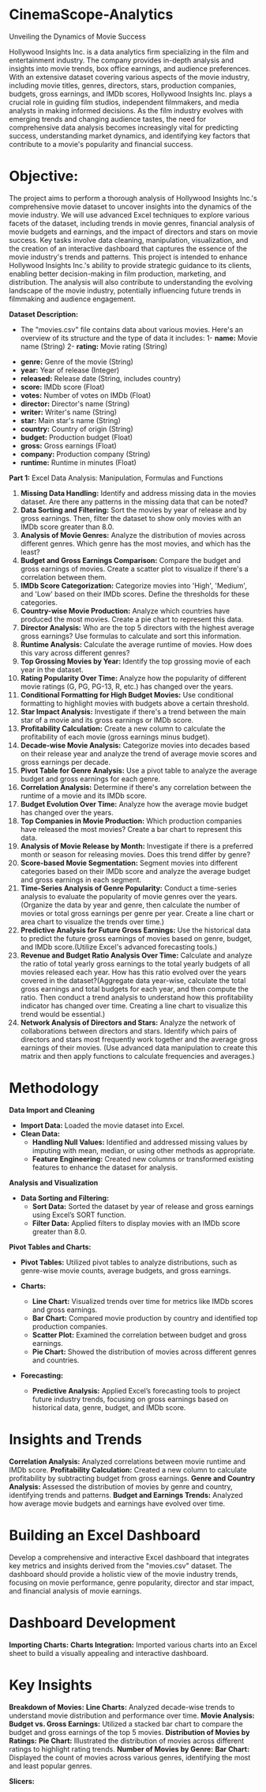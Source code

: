# CinemaScope-Analytics
Unveiling the Dynamics of Movie Success

Hollywood Insights Inc. is a data analytics firm specializing in the film and entertainment industry. The company provides in-depth analysis and insights into movie trends, box office earnings, and audience preferences. With an extensive dataset covering various aspects of the movie industry, including movie titles, genres, directors, stars, production companies, budgets, gross earnings, and IMDb scores, Hollywood Insights Inc. plays a crucial role in guiding film studios, independent filmmakers, and media analysts in making informed decisions. As the film industry evolves with emerging trends and changing audience tastes, the need for comprehensive data analysis becomes increasingly vital for predicting success, understanding market dynamics, and identifying key factors that contribute to a movie's popularity and financial success.

# Objective:
The project aims to perform a thorough analysis of Hollywood Insights Inc.'s comprehensive movie dataset to uncover insights into the dynamics of the movie industry. We will use advanced Excel techniques to explore various facets of the dataset, including trends in movie genres, financial analysis of movie budgets and earnings, and the impact of directors and stars on movie success. Key tasks involve data cleaning, manipulation, visualization, and the creation of an interactive dashboard that captures the essence of the movie industry's trends and patterns. This project is intended to enhance Hollywood Insights Inc.'s ability to provide strategic guidance to its clients, enabling better decision-making in film production, marketing, and distribution. The analysis will also contribute to understanding the evolving landscape of the movie industry, potentially influencing future trends in filmmaking and audience engagement.

**Dataset Description:** 

* The "movies.csv" file contains data about various movies. Here's an overview of its structure and the type of data it includes:
 1- **name:** Movie name (String)
 2- **rating:** Movie rating (String)
 - **genre:** Genre of the movie (String)
 - **year:** Year of release (Integer)
 - **released:** Release date (String, includes country)
 - **score:** IMDb score (Float)
 - **votes:** Number of votes on IMDb (Float)
 - **director:** Director's name (String)
 - **writer:** Writer's name (String)
 - **star:** Main star's name (String)
 - **country:** Country of origin (String)
 - **budget:** Production budget (Float)
 - **gross:** Gross earnings (Float)
 - **company:** Production company (String)
 - **runtime:** Runtime in minutes (Float)
  
**Part 1:** Excel Data Analysis: Manipulation, Formulas and Functions

1. **Missing Data Handling:** Identify and address missing data in the movies dataset. Are there any patterns in the missing data that can be noted?
2. **Data Sorting and Filtering:** Sort the movies by year of release and by gross earnings. Then, filter the dataset to show only movies with an IMDb score greater than 8.0.
3. **Analysis of Movie Genres:** Analyze the distribution of movies across different genres. Which genre has the most movies, and which has the least?
4. **Budget and Gross Earnings Comparison:** Compare the budget and gross earnings of movies. Create a scatter plot to visualize if there's a correlation between them.
5. **IMDb Score Categorization:** Categorize movies into 'High', 'Medium', and 'Low' based on their IMDb scores. Define the thresholds for these categories.
6. **Country-wise Movie Production:** Analyze which countries have produced the most movies. Create a pie chart to represent this data.
7. **Director Analysis:** Who are the top 5 directors with the highest average gross earnings? Use formulas to calculate and sort this information.
8. **Runtime Analysis:** Calculate the average runtime of movies. How does this vary across different genres?
9. **Top Grossing Movies by Year:** Identify the top grossing movie of each year in the dataset.
10. **Rating Popularity Over Time:** Analyze how the popularity of different movie ratings (G, PG, PG-13, R, etc.) has changed over the years.
11. **Conditional Formatting for High Budget Movies:** Use conditional formatting to highlight movies with budgets above a certain threshold.
12. **Star Impact Analysis:** Investigate if there's a trend between the main star of a movie and its gross earnings or IMDb score.
13. **Profitability Calculation:** Create a new column to calculate the profitability of each movie (gross earnings minus budget).
14. **Decade-wise Movie Analysis:** Categorize movies into decades based on their release year and analyze the trend of average movie scores and gross earnings per decade.
15. **Pivot Table for Genre Analysis:** Use a pivot table to analyze the average budget and gross earnings for each genre.
16. **Correlation Analysis:** Determine if there's any correlation between the runtime of a movie and its IMDb score.
17. **Budget Evolution Over Time:** Analyze how the average movie budget has changed over the years.
18. **Top Companies in Movie Production:** Which production companies have released the most movies? Create a bar chart to represent this data.
19. **Analysis of Movie Release by Month:** Investigate if there is a preferred month or season for releasing movies. Does this trend differ by genre?
20. **Score-based Movie Segmentation:** Segment movies into different categories based on their IMDb score and analyze the average budget and gross earnings in each segment.
21. **Time-Series Analysis of Genre Popularity:** Conduct a time-series analysis to evaluate the popularity of movie genres over the years. (Organize the data by year and genre, then calculate the number of movies or total gross earnings per genre per year. Create a line chart or area chart to visualize the trends over time.)
22. **Predictive Analysis for Future Gross Earnings:** Use the historical data to predict the future gross earnings of movies based on genre, budget, and IMDb score.(Utilize Excel's advanced forecasting tools.)
23. **Revenue and Budget Ratio Analysis Over Time:** Calculate and analyze the ratio of total yearly gross earnings to the total yearly budgets of all movies released each year. How has this ratio evolved over the years covered in the dataset?(Aggregate data year-wise, calculate the total gross earnings and total budgets for each year, and then compute the ratio. Then conduct a trend analysis to understand how this profitability indicator has changed over time. Creating a line chart to visualize this trend would be essential.)
24. **Network Analysis of Directors and Stars:** Analyze the network of collaborations between directors and stars. Identify which pairs of directors and stars most frequently work together and the average gross earnings of their movies. (Use advanced data manipulation to create this matrix and then apply functions to calculate frequencies and averages.)

# Methodology
**Data Import and Cleaning**
* **Import Data:** Loaded the movie dataset into Excel.
* **Clean Data:**
  - **Handling Null Values:** Identified and addressed missing values by imputing with mean, median, or using other methods as appropriate.
  - **Feature Engineering:** Created new columns or transformed existing features to enhance the dataset for analysis.

**Analysis and Visualization**
* **Data Sorting and Filtering:**
  - **Sort Data:** Sorted the dataset by year of release and gross earnings using Excel’s SORT function.
  - **Filter Data:** Applied filters to display movies with an IMDb score greater than 8.0.

**Pivot Tables and Charts:**

* **Pivot Tables:** Utilized pivot tables to analyze distributions, such as genre-wise movie counts, average budgets, and gross earnings.
* **Charts:**
  - **Line Chart:** Visualized trends over time for metrics like IMDb scores and gross earnings.
  - **Bar Chart:** Compared movie production by country and identified top production companies.
  - **Scatter Plot:** Examined the correlation between budget and gross earnings.
  - **Pie Chart:** Showed the distribution of movies across different genres and countries.

* **Forecasting:**
  - **Predictive Analysis:** Applied Excel’s forecasting tools to project future industry trends, focusing on gross earnings based on historical data, genre, budget, and IMDb score.
# Insights and Trends
**Correlation Analysis:** Analyzed correlations between movie runtime and IMDb score.
**Profitability Calculation:** Created a new column to calculate profitability by subtracting budget from gross earnings.
**Genre and Country Analysis:** Assessed the distribution of movies by genre and country, identifying trends and patterns.
**Budget and Earnings Trends:** Analyzed how average movie budgets and earnings have evolved over time.

# Building an Excel Dashboard
Develop a comprehensive and interactive Excel dashboard that integrates key metrics and insights derived from the "movies.csv" dataset. The dashboard should provide a holistic view of the movie industry trends, focusing on movie performance, genre popularity, director and star impact, and financial analysis of movie earnings.

# Dashboard Development
**Importing Charts:**
  **Charts Integration:** Imported various charts into an Excel sheet to build a visually appealing and interactive dashboard.
  
# Key Insights

  **Breakdown of Movies:**
    **Line Charts:** Analyzed decade-wise trends to understand movie distribution and performance over time.
  **Movie Analysis:**
      **Budget vs. Gross Earnings:** Utilized a stacked bar chart to compare the budget and gross earnings of the top 5 movies.
  **Distribution of Movies by Ratings:**
    **Pie Chart:** Illustrated the distribution of movies across different ratings to highlight rating trends.
  **Number of Movies by Genre:**
    **Bar Chart:** Displayed the count of movies across various genres, identifying the most and least popular genres.
    
  **Slicers:**
